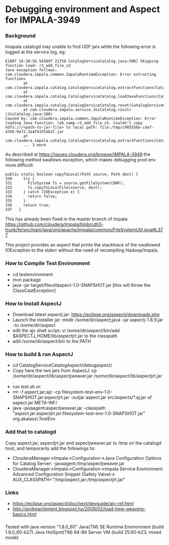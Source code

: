 # Debugging environment and Aspect for IMPALA-3949 

### Background
Imapala catalogd may unable to find UDF jars while the following error is logged at the service log, eg: 

```
E1007 19:38:56.543897 21758 CatalogServiceCatalog.java:508] Skipping function load: r3_add_file_v3
Java exception follows:
com.cloudera.impala.common.ImpalaRuntimeException: Error extracting functions
        at com.cloudera.impala.catalog.CatalogServiceCatalog.extractFunctions(CatalogServiceCatalog.java:462)
        at com.cloudera.impala.catalog.CatalogServiceCatalog.loadJavaFunctions(CatalogServiceCatalog.java:503)
        at com.cloudera.impala.catalog.CatalogServiceCatalog.reset(CatalogServiceCatalog.java:559)
        at com.cloudera.impala.service.JniCatalog.<init>(JniCatalog.java:100)
Caused by: com.cloudera.impala.common.ImpalaRuntimeException: Error loading Java function: lab_samp.r3_add_file_v3. Couldn't copy hdfs:///<path-to-jar-file> to local path: file:/tmp/c985556e-cdef-4356-9e72-3a4f41554b2f.jar
        at com.cloudera.impala.catalog.CatalogServiceCatalog.extractFunctions(CatalogServiceCatalog.java:424)
        ... 3 more
```

As described at https://issues.cloudera.org/browse/IMPALA-3949 the following method swallows exception, which makes debugging prod env more difficult.

```
public static boolean copyToLocal(Path source, Path dest) {
330     try {
331       FileSystem fs = source.getFileSystem(CONF);
332       fs.copyToLocalFile(source, dest);
333     } catch (IOException e) {
334       return false;
335     }
336     return true;
337   }
```

This has already been fixed in the master branch of Impala:
https://github.com/cloudera/Impala/blob/cdh5-trunk/fe/src/main/java/org/apache/impala/common/FileSystemUtil.java#L377

This project provides an aspect that prints the stacktrace of the swallowed IOException to the stderr without the need of recompiling Hadoop/Impala.

### How to Compile Test Environment
- cd testenvironment
- mvn package
- java -jar target/fileutilaspect-1.0-SNAPSHOT.jar
[this will throw the ClassCastException]

### How to Install AspectJ 
- Download latest aspectj jar: https://eclipse.org/aspectj/downloads.php
- Launch the installer jar: mkdir /some/dir/aspect;java -jar aspectj-1.8.9.jar -to /some/dir/aspect
- edit the ajc shell script: vi /some/dir/aspect/bin/add $ASPECTJ_HOME/lib/aspectjrt.jar to the classpath
- add /some/dir/aspect/bin to the PATH

### How to build & run AspectJ 
- cd CatalogServiceCatalogAspect/debugaspect/
- Copy here the two jars from AspectJ: cp /some/dir/aspect/lib/aspectjweaver.jar /some/dir/aspect/lib/aspectjrt.jar .
- run test.sh or:
- rm -f aspect.jar;ajc -cp filesystem-test-env-1.0-SNAPSHOT.jar:aspectjrt.jar -outjar aspect.jar src/aspects/*.aj;jar uf aspect.jar META-INF/
- java -javaagent:aspectjweaver.jar -classpath "aspect.jar:aspectjrt.jar:filesystem-test-env-1.0-SNAPSHOT.jar" org.akalaszi.TestEnv

### Add that to catalogd
Copy aspect.jar, aspectjrt.jar and aspectjweaver.jar to /tmp on the catalogd host, and temporarily add the followings to:
- ClouderaManager->Impala->Configuration->Java Configuration Options for Catalog Server: -javaagent:/tmp/aspectjweaver.jar
- ClouderaManager->Impala->Configuration->Impala Service Environment Advanced Configuration Snippet (Safety Valve)-> AUX_CLASSPATH="/tmp/aspect.jar:/tmp/aspectjrt.jar"

### Links
- https://eclipse.org/aspectj/doc/next/devguide/ajc-ref.html
- http://andrewclement.blogspot.hu/2009/02/load-time-weaving-basics.html

###
Tested with 
java version "1.8.0_60"
Java(TM) SE Runtime Environment (build 1.8.0_60-b27)
Java HotSpot(TM) 64-Bit Server VM (build 25.60-b23, mixed mode)
